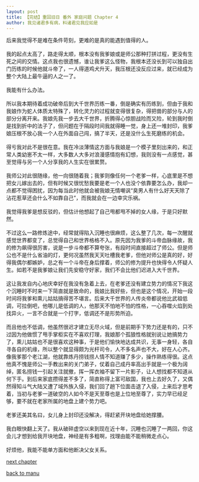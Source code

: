 ```yaml
---
layout: post
title: 【完结】重回旧日 番外 家庭问题 Chapter 4
author: 我见诸君多有病，料诸君见我应如是
---
```




后来我觉得不是难在条件苛刻，更难的是真的能遇到值得的人。<br><br>我的起点太高了，路走得太顺，根本没有我爹娘或是师公那种打拼过程，更没有生死之间的交情。这点我也很遗憾，谁让我爹这么怪物，我根本还没长到可以独自出门历练的时候他就斗帝了，一人得道鸡犬升天，我压根还没反应过来，就已经成为整个大陆上最牛逼的人之一了。<br><br>我能有什么办法。<br><br>所以我本期待着成功破帝后到大千世界历练一番，倒是确实有历练到，但由于我和我娘作为蛇人体质太特殊了，转化灵力的过程就变得很复杂，得把兽的部分与人的部分分离开来。我娘先我一步去大千世界，折腾得心惊胆战险而又险，轮到我时倒是找到折中的法子了，但问题在于隔段时间我就得睡一觉，身上还一堆封印，我爹娘压根不放心我一个人在外面自己闯，搞了半天，还是没什么生死磨练的机会。<br><br>得亏我对此不是很在意。我在冷淡薄情这方面与我娘是一个模子里刻出来的，和正常人类幼崽不太一样，大多数人大多对浪漫感情抱有幻想，我则没有一点感觉，甚至觉得与另一个人分享我的人生实在很累赘。<br><br>我师公对此很随缘，他一向很随着我；我爹则像任何一个老爹一样，心底里是不想把女儿嫁出去的，但有时候又很忧愁我要是老一个人也没个依靠要怎么办，我却一点都不觉得困扰，因为每当此时他就会被我娘无情嘲讽“臭男人有什么好天天除了沾花惹草还会什么不如靠自己”，而我就会在一边幸灾乐祸。<br><br>我觉得我爹是想反驳的，但估计他想起了自己甩都甩不掉的女人缘，于是只好默然。<br><br>不过这么一路修炼途中，经常就得陷入沉睡也很麻烦，这么整了几次，每一次醒就感觉世界都变了，总觉得自己和世界格格不入。原先因为我爹的斗帝血脉缘故，我的修为飙得很厉害，说是一步斗帝都不算夸张，有段时间直接超过了师公。但是师公也不是什么省油的灯，更何况虽然我天天吐槽我老爹，但他对师公是真的好，好得我偶尔都嫉妒，总之有一个斗帝在身后撑着，师公的修为提升也快得令人怀疑人生。如若不是我爹娘让我们先安稳守好家，我们不会比他们迟进入大千世界。<br><br>这让我发自内心地庆幸好在我没有急着上去，在老爹还没有建立势力的情况下我这个沉睡时不时来一下简直就是致命的，我娘比我好些，但也是这个情况，开始一段时间将我爹和熏儿姑姑搞得苦不堪言。后来大千世界的人传炎帝都说他比武祖低调，可拉倒吧，他哪儿是低调的人，他那天不怕地不怕的性格，一心吞噬火焰到处找异火，一言不合就是一个打字，低调还不是形势所迫。<br><br>而且他也不低调，他虽然很迟才建立无尽火域，但是前期手下势力还是有的，只不过因为他做惯了甩手掌柜实在不喜欢打理，我娘那个孤狼性格就别说让她搞势力了，熏儿姑姑也不是很喜欢这种事，于是他们愉快地达成共识，无事一身轻，各自寻各自的机缘，所以整个就显得颇为光杆司令，人不多名声也不大，好在人心齐。像我爹那个老江湖，他就靠炼丹捞钱捞人情不知道赚了多少，操作熟练得很。这点他真不愧是师公一手教出来的关门弟子，仗着自己成丹率高出手就是一个极为阔绰，匿名捞钱一引起关注就撤，挥一挥衣袖不留下一片影子，让人想找都不知道从何下手。到后来家底攒得差不多了，简直称得上富可敌国，我也上去好久了，又偶然得知斗气大陆又遭了域外族入侵，我们回了趟下位面击退了入侵，上来后才思考着，当初与老爹一道破空的人如今不是天至尊也是上位地至尊了，实力早已经足够，要不就在老家所属的地盘上建个势力吧。<br><br>老爹还美其名曰，女儿身上封印还没解决，得赶紧开块地盘给她撑腰。<br><br>我白眼快翻上天了。我从破碎虚空以来到现在近十年，沉睡也沉睡了一两回，你这会儿才想到给我开块地盘，神经是有多粗啊，找理由能不能稍微走点心。<br><br>好烦他，我能不能单方面和他断决父女关系。

[next chapter](https://allforyanchen.github.io/2020/07/19/post-39-sub-2-chapter-5.html)

[back to manu](https://allforyanchen.github.io/2020/07/19/post-39.html)

